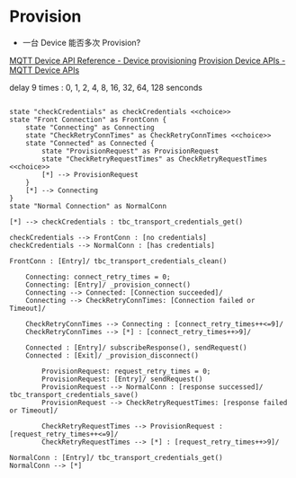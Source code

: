 # Provision

* 一台 Device 能否多次 Provision?

[MQTT Device API Reference - Device provisioning](https://thingsboard.io/docs/reference/mqtt-api/#device-provisioning)
[Provision Device APIs - MQTT Device APIs](https://thingsboard.io/docs/user-guide/device-provisioning/?mqttprovisioning=access-token#mqtt-device-apis)

delay 9 times : 0, 1, 2, 4, 8, 16, 32, 64, 128 senconds

```plantuml

state "checkCredentials" as checkCredentials <<choice>>
state "Front Connection" as FrontConn {
    state "Connecting" as Connecting
    state "CheckRetryConnTimes" as CheckRetryConnTimes <<choice>>
    state "Connected" as Connected {
        state "ProvisionRequest" as ProvisionRequest
        state "CheckRetryRequestTimes" as CheckRetryRequestTimes <<choice>>
        [*] --> ProvisionRequest
    }
    [*] --> Connecting
}
state "Normal Connection" as NormalConn

[*] --> checkCredentials : tbc_transport_credentials_get()

checkCredentials --> FrontConn : [no credentials]
checkCredentials --> NormalConn : [has credentials]

FrontConn : [Entry]/ tbc_transport_credentials_clean()

    Connecting: connect_retry_times = 0;
    Connecting: [Entry]/ _provision_connect()
    Connecting --> Connected: [Connection succeeded]/
    Connecting --> CheckRetryConnTimes: [Connection failed or Timeout]/

    CheckRetryConnTimes --> Connecting : [connect_retry_times++<=9]/
    CheckRetryConnTimes --> [*] : [connect_retry_times++>9]/

    Connected : [Entry]/ subscribeResponse(), sendRequest()
    Connected : [Exit]/ _provision_disconnect()

        ProvisionRequest: request_retry_times = 0;
        ProvisionRequest: [Entry]/ sendRequest()
        ProvisionRequest --> NormalConn : [response successed]/ tbc_transport_credentials_save()
        ProvisionRequest --> CheckRetryRequestTimes: [response failed or Timeout]/

        CheckRetryRequestTimes --> ProvisionRequest : [request_retry_times++<=9]/
        CheckRetryRequestTimes --> [*] : [request_retry_times++>9]/

NormalConn : [Entry]/ tbc_transport_credentials_get()
NormalConn --> [*]
```
